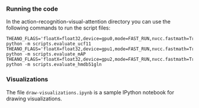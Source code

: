 ### Running the code
In the action-recognition-visual-attention directory you can use the following commands to run the script files:
```
THEANO_FLAGS='floatX=float32,device=gpu0,mode=FAST_RUN,nvcc.fastmath=True' python -m scripts.evaluate_ucf11
THEANO_FLAGS='floatX=float32,device=gpu1,mode=FAST_RUN,nvcc.fastmath=True' python -m scripts.evaluate_mAP
THEANO_FLAGS='floatX=float32,device=gpu2,mode=FAST_RUN,nvcc.fastmath=True' python -m scripts.evaluate_hmdb51gln
```

### Visualizations
The file `draw-visualizations.ipynb` is a sample IPython notebook for drawing visualizations.
